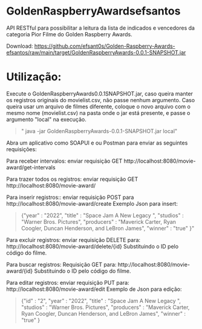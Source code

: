 # GoldenRaspberryAwardsefsantos
API RESTful para possibilitar a leitura da lista de indicados e vencedores da categoria Pior Filme do Golden Raspberry Awards.

Download: https://github.com/efsant0s/Golden-Raspberry-Awards-efsantos/raw/main/target/GoldenRaspberryAwards-0.0.1-SNAPSHOT.jar

# Utilização:

Execute o GoldenRaspberryAwards0.0.1SNAPSHOT.jar, caso queira manter os registros originais do movielist.csv, não passe nenhum argumento.
Caso queira usar um arquivo de filmes diferente, coloque o novo arquivo com o mesmo nome (movielist.csv) na pasta onde o jar está presente, e passe o argumento "local" na execução.
>" java -jar GoldenRaspberryAwards-0.0.1-SNAPSHOT.jar local"

Abra um aplicativo como SOAPUI e ou Postman para enviar as seguintes requisições:

Para receber intervalos:
enviar requisição GET
http://localhost:8080/movie-award/get-intervals


Para trazer todos os registros:
enviar requisição GET
http://localhost:8080/movie-award/


Para inserir registros::
enviar requisição POST para
http://localhost:8080/movie-award/create
Exemplo Json para insert:

> {"year" : "2022",
"title" : "Space Jam  A New Legacy ",
"studios" : "Warner Bros. Pictures",
"producers" : "Maverick Carter, Ryan Coogler, Duncan Henderson, and LeBron James",
"winner" : "true" }"

Para excluir registros:
enviar requisição DELETE para:
http://localhost:8080/movie-award/delete/{id}
Substituindo o ID pelo código do filme.


Para buscar registros:
Requisição GET para:
http://localhost:8080/movie-award/{id}
Substituindo o ID pelo código do filme.


Para editar registros:
enviar requisição PUT para:
http://localhost:8080/movie-award/edit
Exemplo de Json para edição:
>{"id" : "2",
"year" : "2022",
"title" : "Space Jam  A New Legacy ",
"studios" : "Warner Bros. Pictures",
"producers" : "Maverick Carter, Ryan Coogler, Duncan Henderson, and LeBron James",
"winner" : "true" }


